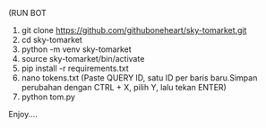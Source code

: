 (RUN BOT

1. git clone https://github.com/githuboneheart/sky-tomarket.git
2. cd sky-tomarket
3. python -m venv sky-tomarket
4. source sky-tomarket/bin/activate
5. pip install -r requirements.txt
6. nano tokens.txt (Paste QUERY ID, satu ID per baris baru.Simpan perubahan dengan CTRL + X, pilih Y, lalu tekan ENTER)
7. python tom.py

Enjoy....
